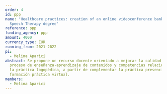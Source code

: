 ```yaml
---
order: 4
id: ppp
name: "Healthcare practices: creation of an online videoconference bank for the
  Speech Therapy degree"
reference: ppp
funding_agency: ppp
amount: 4000
currency_type: EUR
running_from: 2021-2022
pi:
  - Melina Aparici
abstract: Se propone un recurso docente orientado a mejorar la calidad del
  proceso de enseñanza-aprendizaje de contenidos y competencias relacionados con
  la práctica logopédica, a partir de complementar la práctica presencial con
  formación práctica virtual.
members:
  - Melina Aparici
---
```


